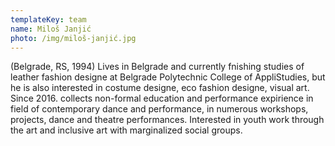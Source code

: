```yaml
---
templateKey: team
name: Miloš Janjić
photo: /img/miloš-janjić.jpg
---
```

(Belgrade, RS, 1994)
Lives in Belgrade and currently fnishing studies of leather fashion designe at Belgrade Polytechnic College of AppliStudies, but he is also interested in costume designe, eco fashion designe, visual art.
Since 2016. collects non-formal education and performance expirience in field of contemporary dance and performance, in numerous workshops, projects, dance and theatre performances.
Interested in youth work through the art and inclusive art with marginalized social groups.
